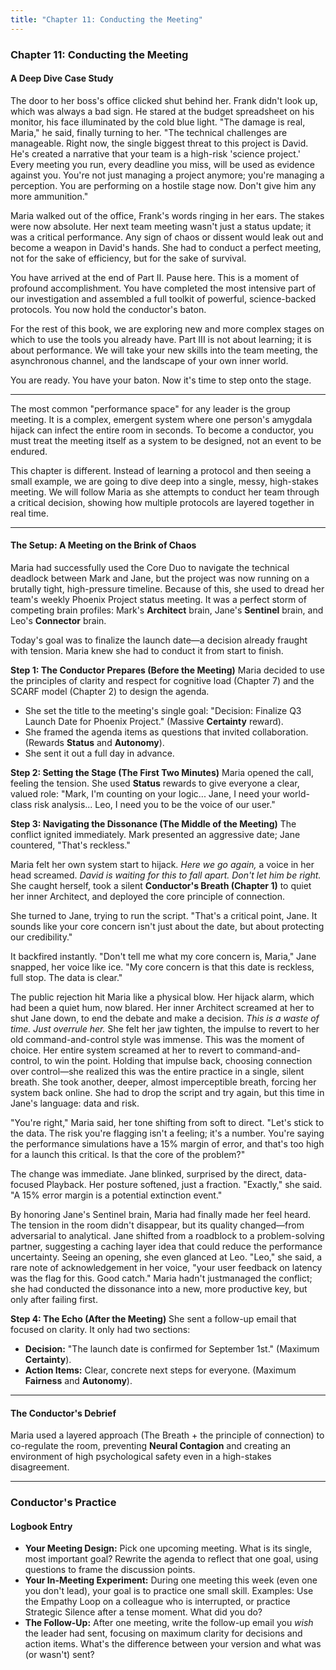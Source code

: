 ```yaml
---
title: "Chapter 11: Conducting the Meeting"
---
```

### **Chapter 11: Conducting the Meeting**
#### A Deep Dive Case Study

The door to her boss's office clicked shut behind her. Frank didn't look up, which was always a bad sign. He stared at the budget spreadsheet on his monitor, his face illuminated by the cold blue light. "The damage is real, Maria," he said, finally turning to her. "The technical challenges are manageable. Right now, the single biggest threat to this project is David. He's created a narrative that your team is a high-risk 'science project.' Every meeting you run, every deadline you miss, will be used as evidence against you. You're not just managing a project anymore; you're managing a perception. You are performing on a hostile stage now. Don't give him any more ammunition."

Maria walked out of the office, Frank's words ringing in her ears. The stakes were now absolute. Her next team meeting wasn't just a status update; it was a critical performance. Any sign of chaos or dissent would leak out and become a weapon in David's hands. She had to conduct a perfect meeting, not for the sake of efficiency, but for the sake of survival.

You have arrived at the end of Part II. Pause here. This is a moment of profound accomplishment. You have completed the most intensive part of our investigation and assembled a full toolkit of powerful, science-backed protocols. You now hold the conductor's baton.

For the rest of this book, we are exploring new and more complex stages on which to use the tools you already have. Part III is not about learning; it is about performance. We will take your new skills into the team meeting, the asynchronous channel, and the landscape of your own inner world.

You are ready. You have your baton. Now it's time to step onto the stage.

***

The most common "performance space" for any leader is the group meeting. It is a complex, emergent system where one person's amygdala hijack can infect the entire room in seconds. To become a conductor, you must treat the meeting itself as a system to be designed, not an event to be endured.

This chapter is different. Instead of learning a protocol and then seeing a small example, we are going to dive deep into a single, messy, high-stakes meeting. We will follow Maria as she attempts to conduct her team through a critical decision, showing how multiple protocols are layered together in real time.

***

#### **The Setup: A Meeting on the Brink of Chaos**
Maria had successfully used the Core Duo to navigate the technical deadlock between Mark and Jane, but the project was now running on a brutally tight, high-pressure timeline. Because of this, she used to dread her team's weekly Phoenix Project status meeting. It was a perfect storm of competing brain profiles: Mark's **Architect** brain, Jane's **Sentinel** brain, and Leo's **Connector** brain.

Today's goal was to finalize the launch date—a decision already fraught with tension. Maria knew she had to conduct it from start to finish.

**Step 1: The Conductor Prepares (Before the Meeting)**
Maria decided to use the principles of clarity and respect for cognitive load (Chapter 7) and the SCARF model (Chapter 2) to design the agenda.
*   She set the title to the meeting's single goal: "Decision: Finalize Q3 Launch Date for Phoenix Project." (Massive **Certainty** reward).
*   She framed the agenda items as questions that invited collaboration. (Rewards **Status** and **Autonomy**).
*   She sent it out a full day in advance.

**Step 2: Setting the Stage (The First Two Minutes)**
Maria opened the call, feeling the tension. She used **Status** rewards to give everyone a clear, valued role: "Mark, I'm counting on your logic... Jane, I need your world-class risk analysis... Leo, I need you to be the voice of our user."

**Step 3: Navigating the Dissonance (The Middle of the Meeting)**
The conflict ignited immediately. Mark presented an aggressive date; Jane countered, "That's reckless."

Maria felt her own system start to hijack. *Here we go again,* a voice in her head screamed. *David is waiting for this to fall apart. Don't let him be right.* She caught herself, took a silent **Conductor's Breath (Chapter 1)** to quiet her inner Architect, and deployed the core principle of connection.

She turned to Jane, trying to run the script. "That's a critical point, Jane. It sounds like your core concern isn't just about the date, but about protecting our credibility."

It backfired instantly. "Don't tell me what my core concern is, Maria," Jane snapped, her voice like ice. "My core concern is that this date is reckless, full stop. The data is clear."

The public rejection hit Maria like a physical blow. Her hijack alarm, which had been a quiet hum, now blared. Her inner Architect screamed at her to shut Jane down, to end the debate and make a decision. *This is a waste of time. Just overrule her.* She felt her jaw tighten, the impulse to revert to her old command-and-control style was immense. This was the moment of choice. Her entire system screamed at her to revert to command-and-control, to win the point. Holding that impulse back, choosing connection over control—she realized this was the entire practice in a single, silent breath. She took another, deeper, almost imperceptible breath, forcing her system back online. She had to drop the script and try again, but this time in Jane's language: data and risk.

"You're right," Maria said, her tone shifting from soft to direct. "Let's stick to the data. The risk you're flagging isn't a feeling; it's a number. You're saying the performance simulations have a 15% margin of error, and that's too high for a launch this critical. Is that the core of the problem?"

The change was immediate. Jane blinked, surprised by the direct, data-focused Playback. Her posture softened, just a fraction. "Exactly," she said. "A 15% error margin is a potential extinction event."

By honoring Jane's Sentinel brain, Maria had finally made her feel heard. The tension in the room didn't disappear, but its quality changed—from adversarial to analytical. Jane shifted from a roadblock to a problem-solving partner, suggesting a caching layer idea that could reduce the performance uncertainty. Seeing an opening, she even glanced at Leo. "Leo," she said, a rare note of acknowledgement in her voice, "your user feedback on latency was the flag for this. Good catch." Maria hadn't justmanaged the conflict; she had conducted the dissonance into a new, more productive key, but only after failing first.

**Step 4: The Echo (After the Meeting)**
She sent a follow-up email that focused on clarity. It only had two sections:
*   **Decision:** "The launch date is confirmed for September 1st." (Maximum **Certainty**).
*   **Action Items:** Clear, concrete next steps for everyone. (Maximum **Fairness** and **Autonomy**).

***

#### **The Conductor's Debrief**
Maria used a layered approach (The Breath + the principle of connection) to co-regulate the room, preventing **Neural Contagion** and creating an environment of high psychological safety even in a high-stakes disagreement.

---
### **Conductor's Practice**

#### **Logbook Entry**
*   **Your Meeting Design:** Pick one upcoming meeting. What is its single, most important goal? Rewrite the agenda to reflect that one goal, using questions to frame the discussion points.
*   **Your In-Meeting Experiment:** During one meeting this week (even one you don't lead), your goal is to practice one small skill. Examples: Use the Empathy Loop on a colleague who is interrupted, or practice Strategic Silence after a tense moment. What did you do?
*   **The Follow-Up:** After one meeting, write the follow-up email you *wish* the leader had sent, focusing on maximum clarity for decisions and action items. What's the difference between your version and what was (or wasn't) sent?

